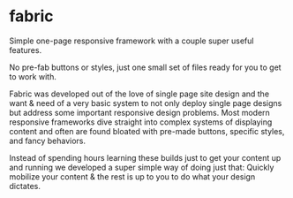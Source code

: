 fabric
======

Simple one-page responsive framework with a couple super useful features. 

No pre-fab buttons or styles, just one small set of files ready for you to get to work with.

Fabric was developed out of the love of single page site design and the want & need of a very basic system to not only deploy single page designs but address some important responsive design problems. Most modern responsive frameworks dive straight into complex systems of displaying content and often are found bloated with pre-made buttons, specific styles, and fancy behaviors. 

Instead of spending hours learning these builds just to get your content up and running we developed a super simple way of doing just that:
Quickly mobilize your content & the rest is up to you to do what your design dictates.
